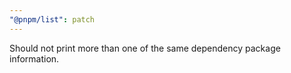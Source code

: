 ```yaml
---
"@pnpm/list": patch
---
```


Should not print more than one of the same dependency package information.
